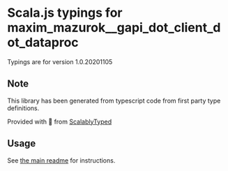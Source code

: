 
# Scala.js typings for maxim_mazurok__gapi_dot_client_dot_dataproc

Typings are for version 1.0.20201105



## Note
This library has been generated from typescript code from first party type definitions.

Provided with :purple_heart: from [ScalablyTyped](https://github.com/oyvindberg/ScalablyTyped)

## Usage
See [the main readme](../../readme.md) for instructions.



